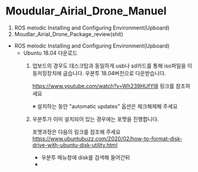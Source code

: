 Moudular_Airial_Drone_Manuel
============================

1. ROS melodic Installing and Configuring Environment(Upboard) 
2. Moudlar_Airial_Drone_Package_review(shit)


* ROS melodic Installing and Configuring Environment(Upboard) 
  * Ubuntu 18.04 다운로드
    1. 업보드의 경우도 데스크탑과 동일하게 usb나 sd카드를 통해 iso파일을 이동저장장치에 굽습니다.
       우분투 18.04버전으로 다운받습니다.
      
       https://www.youtube.com/watch?v=Wh239HUfYI8 링크를 참조하세요
       
       ※ 설치하는 동안 "automatic updates" 옵션은 체크해제해 주세요
    
    2. 우분투가 이미 설치되어 있는 경우에는 포멧을 진행합니다. 
    
       포멧과정은 다음의 링크를 참조해 주세요 
       https://www.ubuntubuzz.com/2020/02/how-to-format-disk-drive-with-ubuntu-disk-utility.html 
       
       - 우분투 메뉴창에 disk를 검색해 들어간뒤 
       - 
       
       
     
  
     
    
    
